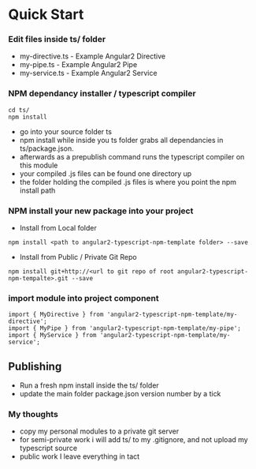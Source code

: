 # Quick Start

### Edit files inside ts/ folder
- my-directive.ts - Example Angular2 Directive
- my-pipe.ts - Example Angular2 Pipe
- my-service.ts - Example Angular2 Service

### NPM dependancy installer / typescript compiler
```
cd ts/
npm install
```
- go into your source folder ts
- npm install while inside you ts folder grabs all dependancies in ts/package.json.
- afterwards as a prepublish command runs the typescript compiler on this module
- your compiled .js files can be found one directory up
- the folder holding the compiled .js files is where you point the npm install path

### NPM install your new package into your project
- Install from Local folder
```
npm install <path to angular2-typescript-npm-template folder> --save
```

- Install from Public / Private Git Repo
```
npm install git+http://<url to git repo of root angular2-typescript-npm-tempalte>.git --save
```

### import module into project component
```
import { MyDirective } from 'angular2-typescript-npm-template/my-directive';
import { MyPipe } from 'angular2-typescript-npm-template/my-pipe';
import { MyService } from 'angular2-typescript-npm-template/my-service';
```

## Publishing

- Run a fresh npm install inside the ts/ folder
- update the main folder package.json version number by a tick

### My thoughts
- copy my personal modules to a private git server
- for semi-private work i will add ts/ to my .gitignore, and not upload my typescript source
- public work I leave everything in tact
